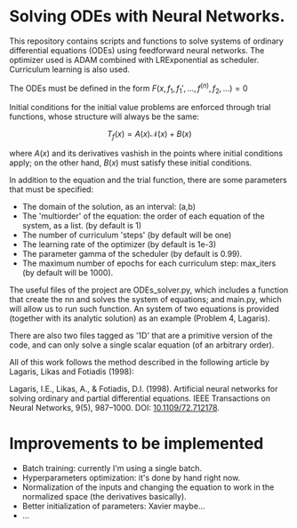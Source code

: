 # Solving ODEs with Neural Networks.

This repository contains scripts and functions to solve systems of ordinary differential equations (ODEs) using feedforward neural networks. The optimizer used is ADAM combined with LRExponential as scheduler. Curriculum learning is also used.

The ODEs must be defined in the form $F(x,f_1,f_1',...,f^{(n)},f_2,...) = 0$

Initial conditions for the initial value problems are enforced through trial functions, whose structure will always be the same:

$$T_f(x) = A(x)\mathcal{N}(x) + B(x)$$

where $A(x)$ and its derivatives vashish in the points where initial conditions apply; on the other hand, $B(x)$ must satisfy these initial conditions.

In addition to the equation and the trial function, there are some parameters that must be specified:
- The domain of the solution, as an interval: (a,b)
- The 'multiorder' of the equation: the order of each equation of the system, as a list. (by default is 1)
- The number of curriculum 'steps' (by default will be one)
- The learning rate of the optimizer (by default is 1e-3)
- The parameter gamma of the scheduler (by default is 0.99).
- The maximum number of epochs for each curriculum step: max_iters (by default will be 1000).

The useful files of the project are ODEs_solver.py, which includes a function that create the nn and solves the system of equations; and main.py, which will allow us to run such function. An system of two equations is provided (together with its analytic solution) as an example (Problem 4, Lagaris).

 There are also two files tagged as '1D' that are a primitive version of the code, and can only solve a single scalar equation (of an arbitrary order).

 All of this work follows the method described in the following article by Lagaris, Likas and Fotiadis (1998):

 Lagaris, I.E., Likas, A., & Fotiadis, D.I. (1998). Artificial neural networks for solving ordinary and partial differential equations. IEEE Transactions on Neural Networks, 9(5), 987–1000. DOI: [10.1109/72.712178](https://ieeexplore.ieee.org/document/712178).

 # Improvements to be implemented
 - Batch training: currently I'm using a single batch.
 - Hyperparameters optimization: it's done by hand right now.
 - Normalization of the inputs and changing the equation to work in the normalized space (the derivatives basically).
 - Better initialization of parameters: Xavier maybe...
 - ...